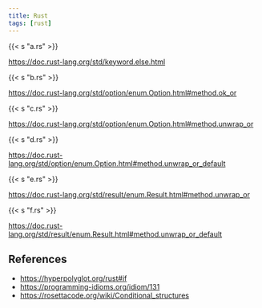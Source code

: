 ```yaml
---
title: Rust
tags: [rust]
---
```


{{< s "a.rs" >}}

<https://doc.rust-lang.org/std/keyword.else.html>

{{< s "b.rs" >}}

<https://doc.rust-lang.org/std/option/enum.Option.html#method.ok_or>

{{< s "c.rs" >}}

<https://doc.rust-lang.org/std/option/enum.Option.html#method.unwrap_or>

{{< s "d.rs" >}}

<https://doc.rust-lang.org/std/option/enum.Option.html#method.unwrap_or_default>

{{< s "e.rs" >}}

<https://doc.rust-lang.org/std/result/enum.Result.html#method.unwrap_or>

{{< s "f.rs" >}}

<https://doc.rust-lang.org/std/result/enum.Result.html#method.unwrap_or_default>

## References

- <https://hyperpolyglot.org/rust#if>
- <https://programming-idioms.org/idiom/131>
- <https://rosettacode.org/wiki/Conditional_structures>
